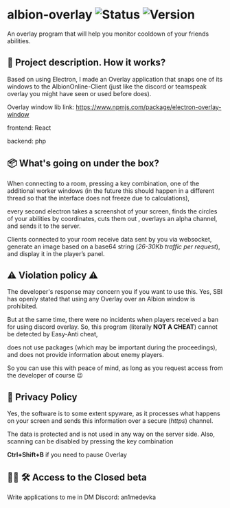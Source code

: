 # albion-overlay ![Status](https://img.shields.io/badge/status-%20active-brightgreen?style=flat&labelColor=gray) ![Version](https://img.shields.io/badge/beta-0.1.0-pink?style=flat&labelColor=salad)
An overlay program that will help you monitor cooldown of your friends abilities.
## :rocket: Project description. How it works?

Based on using Electron, I made an Overlay application that snaps one of its windows to the AlbionOnline-Client (just like the discord or teamspeak overlay you might have seen or used before does).

Overlay window lib link: https://www.npmjs.com/package/electron-overlay-window

frontend: React

backend: php

## 📦 What's going on under the box?
When connecting to a room, pressing a key combination, one of the additional worker windows (in the future this should happen in a different thread so that the interface does not freeze due to calculations), 

every second electron takes a screenshot of your screen, finds the circles of your abilities by coordinates, cuts them out , overlays an alpha channel, and sends it to the server.

Clients connected to your room receive data sent by you via websocket, generate an image based on a base64 string (*26-30Kb traffic per request*), and display it in the player’s panel.

## ⚠️ Violation policy ⚠️
The developer's response may concern you if you want to use this. Yes, SBI has openly stated that using any Overlay over an Albion window is prohibited. 

But at the same time, there were no incidents when players received a ban for using discord overlay. So, this program (literally **NOT A CHEAT**) cannot be detected by Easy-Anti cheat, 

does not use packages (which may be important during the proceedings), and does not provide information about enemy players. 

So you can use this with peace of mind, as long as you request access from the developer of course 😉

## 🔐 Privacy Policy
Yes, the software is to some extent spyware, as it processes what happens on your screen and sends this information over a secure (*https*) channel. 

The data is protected and is not used in any way on the server side. Also, scanning can be disabled by pressing the key combination 

**Ctrl+Shift+B** if you need to pause Overlay

## 🕵️‍♂️ 🛠️ Access to the Closed beta
Write applications to me in DM
Discord: an1medevka


